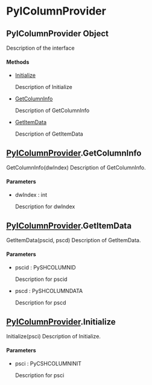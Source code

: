 # PyIColumnProvider


## PyIColumnProvider Object

Description of the interface

#### Methods

  - [Initialize](PyIColumnProvider.md#pyicolumnproviderinitialize)

    Description of Initialize&nbsp;

  - [GetColumnInfo](PyIColumnProvider.md#pyicolumnprovidergetcolumninfo)

    Description of GetColumnInfo&nbsp;

  - [GetItemData](PyIColumnProvider.md#pyicolumnprovidergetitemdata)

    Description of GetItemData&nbsp;


## [PyIColumnProvider](PyIColumnProvider.md#pyicolumnprovider)\.GetColumnInfo

GetColumnInfo\(dwIndex\)
Description of GetColumnInfo\.

#### Parameters

  - dwIndex : int

    Description for dwIndex


## [PyIColumnProvider](PyIColumnProvider.md#pyicolumnprovider)\.GetItemData

GetItemData\(pscid, pscd\)
Description of GetItemData\.

#### Parameters

  - pscid : PySHCOLUMNID

    Description for pscid

  - pscd : PySHCOLUMNDATA

    Description for pscd


## [PyIColumnProvider](PyIColumnProvider.md#pyicolumnprovider)\.Initialize

Initialize\(psci\)
Description of Initialize\.

#### Parameters

  - psci : PyCSHCOLUMNINIT

    Description for psci